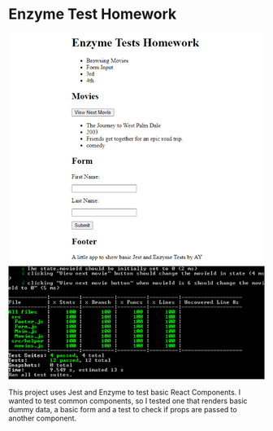 # Enzyme Test Homework

![hw test](imageMain.png)
![full coverage](imageFullCoverage.png)

This project uses Jest and Enzyme to test basic React Components.
I wanted to test common components, so I tested one that renders basic dummy data, a basic
form and a test to check if props are passed to another component.


